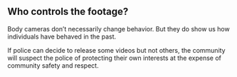 
##  Who controls the footage?

Body cameras don’t necessarily change behavior. But they do show us how individuals have behaved in the past.

If police can decide to release some videos but not others, the community will suspect the police of protecting their own interests at the expense of community safety and respect.
